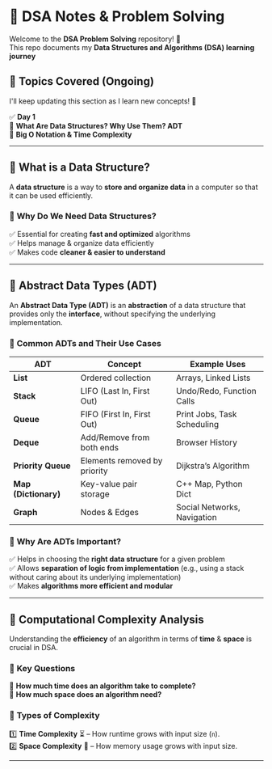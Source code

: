 # 🚀 DSA Notes & Problem Solving  

Welcome to the **DSA Problem Solving** repository! 🎯  
This repo documents my **Data Structures and Algorithms (DSA) learning journey**

## 📖 Topics Covered (Ongoing)  
I'll keep updating this section as I learn new concepts! 🚀  

✅ **Day 1**  
🔹 **What Are Data Structures? Why Use Them? ADT**  
🔹 **Big O Notation & Time Complexity**  

---

## 📌 What is a Data Structure?  
A **data structure** is a way to **store and organize data** in a computer so that it can be used efficiently.  

### 🎯 **Why Do We Need Data Structures?**  
✅ Essential for creating **fast and optimized** algorithms  
✅ Helps manage & organize data efficiently  
✅ Makes code **cleaner & easier to understand**  

---

## 📌 Abstract Data Types (ADT)  
An **Abstract Data Type (ADT)** is an **abstraction** of a data structure that provides only the **interface**, without specifying the underlying implementation.  

### 🔹 **Common ADTs and Their Use Cases**  
| ADT               | Concept                           | Example Uses                         |
|-------------------|---------------------------------|--------------------------------------|
| **List**         | Ordered collection              | Arrays, Linked Lists                |
| **Stack**        | LIFO (Last In, First Out)       | Undo/Redo, Function Calls           |
| **Queue**        | FIFO (First In, First Out)      | Print Jobs, Task Scheduling         |
| **Deque**        | Add/Remove from both ends      | Browser History                     |
| **Priority Queue** | Elements removed by priority | Dijkstra’s Algorithm                |
| **Map (Dictionary)** | Key-value pair storage    | C++ Map, Python Dict                |
| **Graph**        | Nodes & Edges                   | Social Networks, Navigation         |

### 🎯 **Why Are ADTs Important?**  
✅ Helps in choosing the **right data structure** for a given problem  
✅ Allows **separation of logic from implementation** (e.g., using a stack without caring about its underlying implementation)  
✅ Makes **algorithms more efficient and modular**  

---

## 📌 Computational Complexity Analysis  
Understanding the **efficiency** of an algorithm in terms of **time** & **space** is crucial in DSA.  

### 🔹 **Key Questions**  
🔹 **How much time does an algorithm take to complete?**  
🔹 **How much space does an algorithm need?**  

### 🔹 **Types of Complexity**  
1️⃣ **Time Complexity** ⏳ – How runtime grows with input size (`n`).  
2️⃣ **Space Complexity** 💾 – How memory usage grows with input size.  

---

